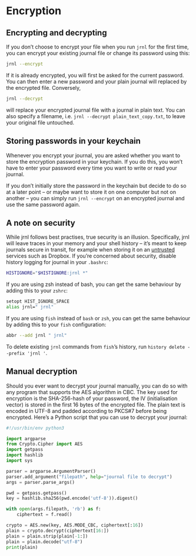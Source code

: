 # Encryption

## Encrypting and decrypting

If you don’t choose to encrypt your file when you run
`jrnl` for the first time, you can encrypt
your existing journal file or change its password using this:

``` sh
jrnl --encrypt
```

If it is already encrypted, you will first be asked for the current
password. You can then enter a new password and your plain journal will
replaced by the encrypted file. Conversely,

``` sh
jrnl --decrypt
```

will replace your encrypted journal file with a journal in plain text. You
can also specify a filename, i.e. `jrnl --decrypt plain_text_copy.txt`,
to leave your original file untouched.

## Storing passwords in your keychain

Whenever you encrypt your journal, you are asked whether you want to
store the encryption password in your keychain. If you do this, you
won’t have to enter your password every time you want to write or read
your journal.

If you don’t initially store the password in the keychain but decide to
do so at a later point – or maybe want to store it on one computer but
not on another – you can simply run `jrnl --encrypt` on an encrypted
journal and use the same password again.

## A note on security

While jrnl follows best practises, true security is an illusion.
Specifically, jrnl will leave traces in your memory and your shell
history – it’s meant to keep journals secure in transit, for example
when storing it on an
[untrusted](http://techcrunch.com/2014/04/09/condoleezza-rice-joins-dropboxs-board/)
services such as Dropbox. If you’re concerned about security, disable
history logging for journal in your `.bashrc`:

``` sh
HISTIGNORE="$HISTIGNORE:jrnl *"
```

If you are using zsh instead of bash, you can get the same behaviour by
adding this to your `zshrc`:

``` sh
setopt HIST_IGNORE_SPACE
alias jrnl=" jrnl"
```

If you are using `fish` instead of `bash` or `zsh`, you can get the same behaviour by
adding this to your `fish` configuration:

``` sh
abbr --add jrnl " jrnl"
```

To delete existing `jrnl` commands from `fish`’s history, run
`history delete --prefix 'jrnl '`.

## Manual decryption

Should you ever want to decrypt your journal manually, you can do so
with any program that supports the AES algorithm in CBC. The key used
for encryption is the SHA-256-hash of your password, the IV
(initialisation vector) is stored in the first 16 bytes of the encrypted
file. The plain text is encoded in UTF-8 and padded according to PKCS\#7
before being encrypted. Here’s a Python script that you can use to
decrypt your journal:

``` python
#!/usr/bin/env python3

import argparse
from Crypto.Cipher import AES
import getpass
import hashlib
import sys

parser = argparse.ArgumentParser()
parser.add_argument("filepath", help="journal file to decrypt")
args = parser.parse_args()

pwd = getpass.getpass()
key = hashlib.sha256(pwd.encode('utf-8')).digest()

with open(args.filepath, 'rb') as f:
    ciphertext = f.read()

crypto = AES.new(key, AES.MODE_CBC, ciphertext[:16])
plain = crypto.decrypt(ciphertext[16:])
plain = plain.strip(plain[-1:])
plain = plain.decode("utf-8")
print(plain)
```
